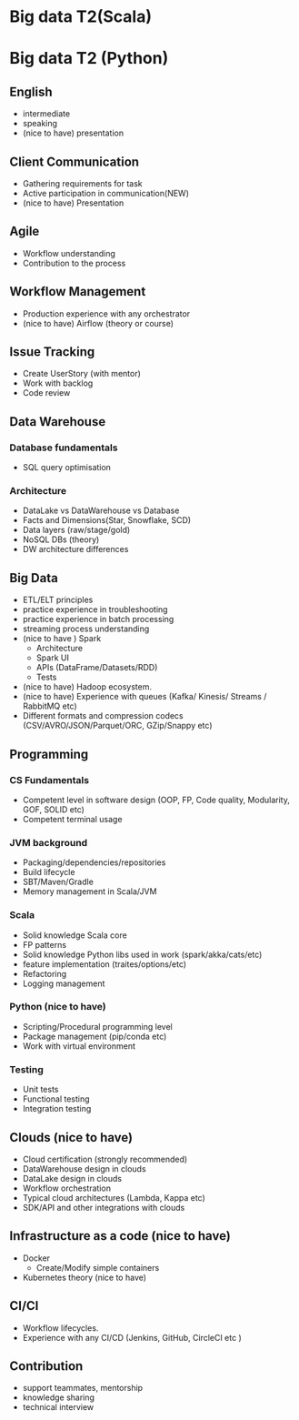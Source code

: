 # Big data T2(Scala)

# Big data T2 (Python)

## English
-  intermediate
-  speaking 
-  (nice to have) presentation  


## Client Communication
- Gathering requirements for task 
- Active participation in communication(NEW)
- (nice to have) Presentation


## Agile
- Workflow understanding
- Contribution to the process


## Workflow Management
- Production experience with any orchestrator
- (nice to have) Airflow (theory or course)  


## Issue Tracking
- Create UserStory (with mentor)
- Work with backlog
- Code review


## Data Warehouse
### Database fundamentals
- SQL query optimisation 

### Architecture
- DataLake vs DataWarehouse vs Database
- Facts and Dimensions(Star, Snowflake, SCD)
- Data layers (raw/stage/gold)
- NoSQL DBs (theory)
- DW architecture differences


## Big Data
- ETL/ELT principles
- practice experience in troubleshooting
- practice experience in batch processing  
- streaming process understanding
- (nice to have ) Spark
  - Architecture
  - Spark UI
  - APIs (DataFrame/Datasets/RDD)
  - Tests
- (nice to have) Hadoop ecosystem.
- (nice to have) Experience with queues (Kafka/ Kinesis/ Streams / RabbitMQ etc)
- Different formats and compression codecs (CSV/AVRO/JSON/Parquet/ORC, GZip/Snappy etc)
  

## Programming 
### CS Fundamentals
- Competent level in software design (OOP, FP, Code quality, Modularity, GOF, SOLID etc)
- Competent terminal usage


### JVM background
- Packaging/dependencies/repositories
- Build lifecycle
- SBT/Maven/Gradle
- Memory management in Scala/JVM  

### Scala 
- Solid knowledge Scala core
- FP patterns
- Solid knowledge Python libs used in work (spark/akka/cats/etc)
- feature implementation (traites/options/etc)
- Refactoring
- Logging management


### Python (nice to have)
- Scripting/Procedural programming level
- Package management (pip/conda etc)
- Work with virtual environment

### Testing
- Unit tests
- Functional testing
- Integration testing


## Clouds (nice to have) 
- Cloud certification (strongly recommended)
- DataWarehouse design in clouds
- DataLake design in clouds
- Workflow orchestration
- Typical cloud architectures (Lambda, Kappa etc)
- SDK/API and other integrations with clouds


## Infrastructure as a code (nice to have) 
- Docker
  - Create/Modify simple containers
- Kubernetes theory (nice to have)


## CI/CI 
- Workflow lifecycles.
- Experience with any CI/CD (Jenkins, GitHub, CircleCI etc )


## Contribution 
-  support teammates, mentorship
-  knowledge sharing
-  technical interview